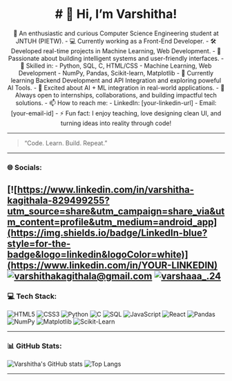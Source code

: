<h1 align="center"> # 👋 Hi, I’m Varshitha!</h1>
<p align="center">🌟 An enthusiastic and curious Computer Science Engineering student at JNTUH (PIETW).
- 💻 Currently working as a Front-End Developer.
- 🛠️ Developed real-time projects in Machine Learning, Web Development.
- 🚀 Passionate about building intelligent systems and user-friendly interfaces.
- 🧠 Skilled in:
  - Python, SQL, C, HTML/CSS
  - Machine Learning, Web Development
  - NumPy, Pandas, Scikit-learn, Matplotlib
- 🔧 Currently learning Backend Development and API Integration and exploring poweful AI Tools.
- 🤖 Excited about AI + ML integration in real-world applications.
- 🎯 Always open to internships, collaborations, and building impactful tech solutions.
- 📫 How to reach me:
  - LinkedIn: [your-linkedin-url]
  - Email: [your-email-id]
- ⚡ Fun fact: I enjoy teaching, love designing clean UI, and turning ideas into reality through code!</p>

---

> “Code. Learn. Build. Repeat.”

---

### 🌐 Socials:
[![https://www.linkedin.com/in/varshitha-kagithala-829499255?utm_source=share&utm_campaign=share_via&utm_content=profile&utm_medium=android_app](https://img.shields.io/badge/LinkedIn-blue?style=for-the-badge&logo=linkedin&logoColor=white)](https://www.linkedin.com/in/YOUR-LINKEDIN)
[![varshithakagithala@gmail.com](https://img.shields.io/badge/Email-red?style=for-the-badge&logo=gmail&logoColor=white)](mailto:YOUR-EMAIL@gmail.com)
[![varshaaa_.24](https://img.shields.io/badge/Instagram-E4405F?style=for-the-badge&logo=instagram&logoColor=white)](https://www.instagram.com/YOUR_USERNAME)
---

### 💻 Tech Stack:

![HTML5](https://img.shields.io/badge/HTML5-E34F26?style=for-the-badge&logo=html5&logoColor=white)
![CSS3](https://img.shields.io/badge/CSS3-1572B6?style=for-the-badge&logo=css3&logoColor=white)
![Python](https://img.shields.io/badge/Python-3776AB?style=for-the-badge&logo=python&logoColor=white)
![C](https://img.shields.io/badge/C-00599C?style=for-the-badge&logo=c&logoColor=white)
![SQL](https://img.shields.io/badge/SQL-4479A1?style=for-the-badge&logo=mysql&logoColor=white)
![JavaScript](https://img.shields.io/badge/JavaScript-F7DF1E?style=for-the-badge&logo=javascript&logoColor=black)
![React](https://img.shields.io/badge/React-20232A?style=for-the-badge&logo=react&logoColor=61DAFB)
![Pandas](https://img.shields.io/badge/Pandas-150458?style=for-the-badge&logo=pandas&logoColor=white)
![NumPy](https://img.shields.io/badge/Numpy-013243?style=for-the-badge&logo=numpy&logoColor=white)
![Matplotlib](https://img.shields.io/badge/Matplotlib-3776AB?style=for-the-badge&logo=matplotlib&logoColor=white)
![Scikit-Learn](https://img.shields.io/badge/Scikit--Learn-F7931E?style=for-the-badge&logo=scikit-learn&logoColor=white)

---

### 📊 GitHub Stats:

![Varshitha's GitHub stats](https://github-readme-stats.vercel.app/api?username=varshitha246&show_icons=true&theme=radical)
![Top Langs](https://github-readme-stats.vercel.app/api/top-langs/?username=varshitha246&layout=compact&theme=radical)

---
